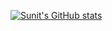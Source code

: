 [![Sunit's GitHub stats](https://github-readme-stats.vercel.app/api?username=sunitj&show_icons=true&theme=transparent)](https://github.com/anuraghazra/github-readme-stats)
